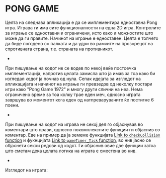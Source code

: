 # PONG GAME

Целта на следнава апликација е да се имплементира едноставна Pong игра. Играва ги има сите функционалности на една 2D игра. Контролите за играње се едноставни и ограничени, исто како и можностите што може да ги правите. Начинот на играње е едноставен. Целта е топчето да биде погодено со палката и да удри во рамките на прозорецот на спротивната страна, т.е. страната на противникот.

*
При пишување на кодот не се водев по некој веќе постоечка имплементација, напротив целата замисла што ја имав за тоа како би изгледал кодот ја почнав од нула. Сепак идејата за изгледот на апликацијата и начинот на играње ги превзедов од неколку постари игри како "Pong Game 1972" и многу други слични на неа. Нема ограничено време за тоа колку трае еден меч, односно играта завршува во моментот кога еден од натпреварувачите ќе постигне 6 поени.

-
При пишување на кодот на играва не секој дел го објаснував во коментари што прави, односно покомплексните функции ги објаснив со коментар. Еве на пример да ја земеме функцијата [Link to `checkCollision` function](https://github.com/AngelJovanovski/PongGame/blob/master/PONG%20GAME/StartPongGameForm.cs#L104-L124) и фукнцијата [Link to `gameTimer_Tick` function](https://github.com/AngelJovanovski/PongGame/blob/master/PONG%20GAME/StartPongGameForm.cs#L32-L92), во нив јасно се објаснети секои редови од кодот. Ги објаснив овие две функции затоа што сметам дека целата логика на играта е сместена во нив.

-
Изгледот на играта:
